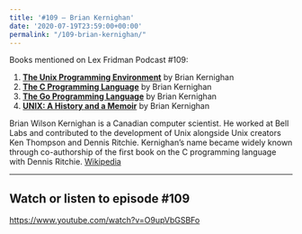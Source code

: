 ```yaml
---
title: '#109 – Brian Kernighan'
date: '2020-07-19T23:59:00+00:00'
permalink: "/109-brian-kernighan/"
---
```


Books mentioned on Lex Fridman Podcast #109:

1. <b><a href="https://amzn.to/3u7F8eN" target="_blank" rel="sponsored noopener noreferrer">The Unix Programming Environment</a></b> by Brian Kernighan
2. <b><a href="https://amzn.to/3OFTb4A" target="_blank" rel="sponsored noopener noreferrer">The C Programming Language</a></b> by Brian Kernighan
3. <b><a href="https://amzn.to/3GPXZT7" target="_blank" rel="sponsored noopener noreferrer">The Go Programming Language</a></b> by Brian Kernighan
4. <b><a href="https://amzn.to/3GPG133" target="_blank" rel="sponsored noopener noreferrer">UNIX: A History and a Memoir</a></b> by Brian Kernighan

<!--more-->

Brian Wilson Kernighan is a Canadian computer scientist. He worked at Bell Labs and contributed to the development of Unix alongside Unix creators Ken Thompson and Dennis Ritchie. Kernighan’s name became widely known through co-authorship of the first book on the C programming language with Dennis Ritchie. <a href="https://en.wikipedia.org/wiki/Brian_Kernighan" target="_blank">Wikipedia</a>

- - - - - -

## Watch or listen to episode #109

<https://www.youtube.com/watch?v=O9upVbGSBFo>